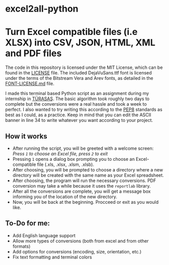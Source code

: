 # excel2all-python
# Turn Excel compatible files (i.e XLSX) into CSV, JSON, HTML, XML and PDF files

The code in this repository is licensed under the MIT License, which can be found in the [LICENSE](./LICENSE) file.
The included DejaVuSans.ttf font is licensed under the terms of the Bitstream Vera and Arev fonts, as detailed in the [FONT-LICENSE.md](./FONT-LICENSE.md) file.

I made this terminal based Python script as an assignment during my internship in [TÜRASAŞ](https://www.turasas.gov.tr/). The basic algorithm took roughly two days to complete but the conversions were a real hassle and took a week to perfect. I also wanted to try writing this according to the [PEP8](https://peps.python.org/pep-0008/) standards as best as I could, as a practice. Keep in mind that you can edit the ASCII banner in line 34 to write whatever you want according to your project.

## How it works
- After running the script, you will be greeted with a welcome screen: _Press `1` to choose an Excel file, press `2` to exit_
- Pressing `1` opens a dialog box prompting you to choose an Excel-compatible file (.xls, .xlsx, .xlsm, .xlsb).
- After choosing, you will be prompted to choose a directory where a new directory will be created with the same name as your Excel spreadsheet.
- After choosing, the program will run the necessary conversions. PDF conversion may take a while because it uses the `reportlab` library.
- After all the conversions are complete, you will get a message box informing you of the location of the new directory.
- Now, you will be back at the beginning. Procceed or exit as you would like.

## To-Do for me:
- Add English language support
- Allow more types of conversions (both from excel and from other formats)
- Add options for conversions (encoding, size, orientation, etc.)
- Fix text formatting and terminal colors
